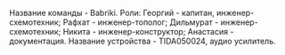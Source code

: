 Название команды - Babriki. Роли: Георгий - капитан, инженер-схемотехник; Рафхат - инженер-тополог; Дильмурат - инженер-схемотехник; Никита - инженер-конструктор; Анастасия - документация. Название устройства - TIDA050024, аудио усилитель.
